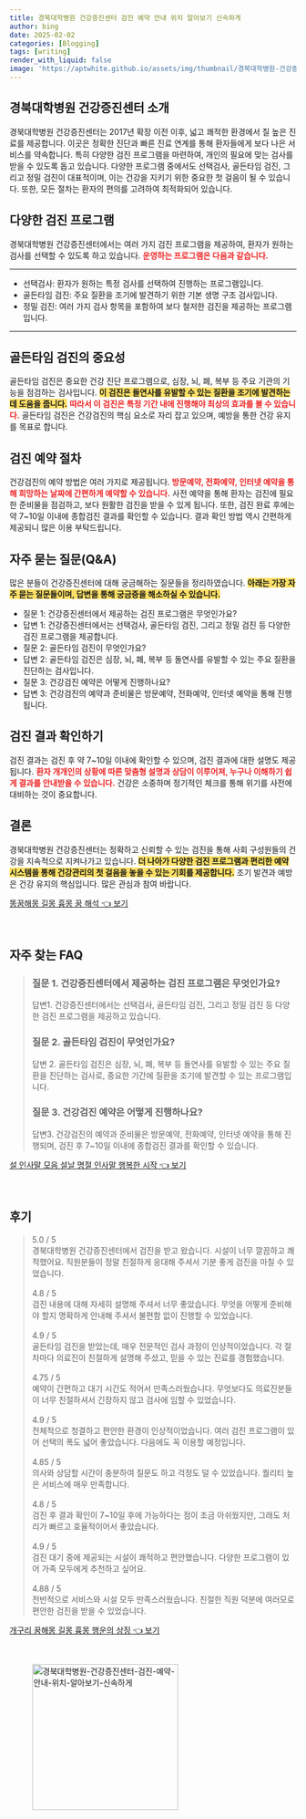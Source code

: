 ```yaml
---
title: 경북대학병원 건강증진센터 검진 예약 안내 위치 알아보기 신속하게
author: bing
date: 2025-02-02
categories: [Blogging]
tags: [writing]
render_with_liquid: false
image: 'https://aptwhite.github.io/assets/img/thumbnail/경북대학병원-건강증진센터-검진-예약-안내-위치-알아보기-신속하게.webp'
---
```



<h2 id='건강증진센터_소개'>경북대학병원 건강증진센터 소개</h2>

<p>경북대학병원 건강증진센터는 2017년 확장 이전 이후, 넓고 쾌적한 환경에서 질 높은 진료를 제공합니다. 이곳은 정확한 진단과 빠른 진료 연계를 통해 환자들에게 보다 나은 서비스를 약속합니다. 특히 다양한 검진 프로그램을 마련하여, 개인의 필요에 맞는 검사를 받을 수 있도록 돕고 있습니다. 다양한 프로그램 중에서도 선택검사, 골든타임 검진, 그리고 정밀 검진이 대표적이며, 이는 건강을 지키기 위한 중요한 첫 걸음이 될 수 있습니다. 또한, 모든 절차는 환자의 편의를 고려하여 최적화되어 있습니다.</p>

<h2 id='검진프로그램_종류'>다양한 검진 프로그램</h2>

<p>경북대학병원 건강증진센터에서는 여러 가지 검진 프로그램을 제공하여, 환자가 원하는 검사를 선택할 수 있도록 하고 있습니다. <b><span style="color: #ee2323;">운영하는 프로그램은 다음과 같습니다.</span></b></p>

<hr />

<ul>
    <li>선택검사: 환자가 원하는 특정 검사를 선택하여 진행하는 프로그램입니다.</li>
    <li>골든타임 검진: 주요 질환을 조기에 발견하기 위한 기본 생명 구조 검사입니다.</li>
    <li>정밀 검진: 여러 가지 검사 항목을 포함하여 보다 철저한 검진을 제공하는 프로그램입니다.</li>
</ul>

<hr />

<h2 id='골든타임_검진_소개'>골든타임 검진의 중요성</h2>

<p>골든타임 검진은 중요한 건강 진단 프로그램으로, 심장, 뇌, 폐, 복부 등 주요 기관의 기능을 점검하는 검사입니다. <b><span style="background-color: #ffe066;">이 검진은 돌연사를 유발할 수 있는 질환을 조기에 발견하는 데 도움을 줍니다.</span></b> <b><span style="color: #ee2323;">따라서 이 검진은 특정 기간 내에 진행해야 최상의 효과를 볼 수 있습니다.</span></b> 골든타임 검진은 건강검진의 핵심 요소로 자리 잡고 있으며, 예방을 통한 건강 유지를 목표로 합니다.</p>

<h2 id='검진예약_절차'>검진 예약 절차</h2>

<p>건강검진의 예약 방법은 여러 가지로 제공됩니다. <b><span style="color: #ee2323;">방문예약, 전화예약, 인터넷 예약을 통해 희망하는 날짜에 간편하게 예약할 수 있습니다.</span></b> 사전 예약을 통해 환자는 검진에 필요한 준비물을 점검하고, 보다 원활한 검진을 받을 수 있게 됩니다. 또한, 검진 완료 후에는 약 7~10일 이내에 종합검진 결과를 확인할 수 있습니다. 결과 확인 방법 역시 간편하게 제공되니 많은 이용 부탁드립니다.</p>

<h2 id='자주_묻는_질문'>자주 묻는 질문(Q&A)</h2>

<p>많은 분들이 건강증진센터에 대해 궁금해하는 질문들을 정리하였습니다. <b><span style="background-color: #ffe066;">아래는 가장 자주 묻는 질문들이며, 답변을 통해 궁금증을 해소하실 수 있습니다.</span></b></p>

<ul>
    <li>질문 1: 건강증진센터에서 제공하는 검진 프로그램은 무엇인가요?</li>
    <li>답변 1: 건강증진센터에서는 선택검사, 골든타임 검진, 그리고 정밀 검진 등 다양한 검진 프로그램을 제공합니다.</li>
    <li>질문 2: 골든타임 검진이 무엇인가요?</li>
    <li>답변 2: 골든타임 검진은 심장, 뇌, 폐, 복부 등 돌연사를 유발할 수 있는 주요 질환을 진단하는 검사입니다.</li>
    <li>질문 3: 건강검진 예약은 어떻게 진행하나요?</li>
    <li>답변 3: 건강검진의 예약과 준비물은 방문예약, 전화예약, 인터넷 예약을 통해 진행됩니다.</li>
</ul>

<h2 id='검진_결과_확인'>검진 결과 확인하기</h2>

<p>검진 결과는 검진 후 약 7~10일 이내에 확인할 수 있으며, 검진 결과에 대한 설명도 제공됩니다. <b><span style="color: #ee2323;">환자 개개인의 상황에 따른 맞춤형 설명과 상담이 이루어져, 누구나 이해하기 쉽게 결과를 안내받을 수 있습니다.</span></b> 건강은 소중하며 정기적인 체크를 통해 위기를 사전에 대비하는 것이 중요합니다.</p>

<h2 id='결론'>결론</h2>

<p>경북대학병원 건강증진센터는 정확하고 신뢰할 수 있는 검진을 통해 사회 구성원들의 건강을 지속적으로 지켜나가고 있습니다. <b><span style="background-color: #ffe066;">더 나아가 다양한 검진 프로그램과 편리한 예약 시스템을 통해 건강관리의 첫 걸음을 놓을 수 있는 기회를 제공합니다.</span></b> 조기 발견과 예방은 건강 유지의 핵심입니다. 많은 관심과 참여 바랍니다.</p>


<p><a class="click-button" title="똥꿈해몽 길몽 흉몽 꿈 해석" href="https://aptwhite.github.io/posts/%EB%98%A5%EA%BF%88%ED%95%B4%EB%AA%BD-%EA%B8%B8%EB%AA%BD-%ED%9D%89%EB%AA%BD-%EA%BF%88-%ED%95%B4%EC%84%9D/" rel="dofollow">똥꿈해몽 길몽 흉몽 꿈 해석 👈 보기</a></p><br>
<h2 id='자주_찾는_FAQ'>자주 찾는 FAQ</h2>
<div itemscope="" itemtype="https://schema.org/FAQPage"> 
<blockquote> 
<div itemscope="" itemprop="mainEntity" itemtype="https://schema.org/Question"> 
<h3 itemprop="name">질문 1. 건강증진센터에서 제공하는 검진 프로그램은 무엇인가요?</h3> 
<div itemscope="" itemprop="acceptedAnswer" itemtype="https://schema.org/Answer"> 
<span itemprop="text"> 
<p>답변1. 건강증진센터에서는 선택검사, 골든타임 검진, 그리고 정밀 검진 등 다양한 검진 프로그램을 제공하고 있습니다.</p> 
</span> 
</div> 
</div> 

<div itemscope="" itemprop="mainEntity" itemtype="https://schema.org/Question"> 
<h3 itemprop="name">질문 2. 골든타임 검진이 무엇인가요?</h3> 
<div itemscope="" itemprop="acceptedAnswer" itemtype="https://schema.org/Answer"> 
<span itemprop="text"> 
<p>답변 2. 골든타임 검진은 심장, 뇌, 폐, 복부 등 돌연사를 유발할 수 있는 주요 질환을 진단하는 검사로, 중요한 기간에 질환을 조기에 발견할 수 있는 프로그램입니다.</p> 
</span> 
</div> 
</div> 

<div itemscope="" itemprop="mainEntity" itemtype="https://schema.org/Question"> 
<h3 itemprop="name">질문 3. 건강검진 예약은 어떻게 진행하나요?</h3> 
<div itemscope="" itemprop="acceptedAnswer" itemtype="https://schema.org/Answer"> 
<span itemprop="text"> 
<p>답변3. 건강검진의 예약과 준비물은 방문예약, 전화예약, 인터넷 예약을 통해 진행되며, 검진 후 7~10일 이내에 종합검진 결과를 확인할 수 있습니다.</p> 
</span> 
</div> 
</div> 
</blockquote> 
</div>
<p><a class="click-button" title="설 인사말 모음 설날 명절 인사말 행복한 시작" href="https://aptwhite.github.io/posts/%EC%84%A4-%EC%9D%B8%EC%82%AC%EB%A7%90-%EB%AA%A8%EC%9D%8C-%EC%84%A4%EB%82%A0-%EB%AA%85%EC%A0%88-%EC%9D%B8%EC%82%AC%EB%A7%90-%ED%96%89%EB%B3%B5%ED%95%9C-%EC%8B%9C%EC%9E%91/" rel="dofollow">설 인사말 모음 설날 명절 인사말 행복한 시작 👈 보기</a></p><br>
<h2 id='후기'>후기</h2>
<div itemscope itemtype="https://schema.org/Product">
  <blockquote>
  <div itemprop="review" itemscope itemtype="https://schema.org/Review">
      <div itemprop="reviewRating" itemscope itemtype="https://schema.org/Rating"> <span itemprop="ratingValue">5.0</span> / <span itemprop="bestRating">5</span> </div>
      <span itemprop="reviewBody">경북대학병원 건강증진센터에서 검진을 받고 왔습니다. 시설이 너무 깔끔하고 쾌적했어요. 직원분들이 정말 친절하게 응대해 주셔서 기분 좋게 검진을 마칠 수 있었습니다.</span>
  </div>
  <br>
  <div itemprop="review" itemscope itemtype="https://schema.org/Review">
      <div itemprop="reviewRating" itemscope itemtype="https://schema.org/Rating"> <span itemprop="ratingValue">4.8</span> / <span itemprop="bestRating">5</span> </div>
      <span itemprop="reviewBody">검진 내용에 대해 자세히 설명해 주셔서 너무 좋았습니다. 무엇을 어떻게 준비해야 할지 명확하게 안내해 주셔서 불편함 없이 진행할 수 있었습니다.</span>
  </div>
  <br>
  <div itemprop="review" itemscope itemtype="https://schema.org/Review">
      <div itemprop="reviewRating" itemscope itemtype="https://schema.org/Rating"> <span itemprop="ratingValue">4.9</span> / <span itemprop="bestRating">5</span> </div>
      <span itemprop="reviewBody">골든타임 검진을 받았는데, 매우 전문적인 검사 과정이 인상적이었습니다. 각 절차마다 의료진이 친절하게 설명해 주셨고, 믿을 수 있는 진료를 경험했습니다.</span>
  </div>
  <br>
  <div itemprop="review" itemscope itemtype="https://schema.org/Review">
      <div itemprop="reviewRating" itemscope itemtype="https://schema.org/Rating"> <span itemprop="ratingValue">4.75</span> / <span itemprop="bestRating">5</span> </div>
      <span itemprop="reviewBody">예약이 간편하고 대기 시간도 적어서 만족스러웠습니다. 무엇보다도 의료진분들이 너무 친절하셔서 긴장하지 않고 검사에 임할 수 있었습니다.</span>
  </div>
  <br>
  <div itemprop="review" itemscope itemtype="https://schema.org/Review">
      <div itemprop="reviewRating" itemscope itemtype="https://schema.org/Rating"> <span itemprop="ratingValue">4.9</span> / <span itemprop="bestRating">5</span> </div>
      <span itemprop="reviewBody">전체적으로 청결하고 편안한 환경이 인상적이었습니다. 여러 검진 프로그램이 있어 선택의 폭도 넓어 좋았습니다. 다음에도 꼭 이용할 예정입니다.</span>
  </div>
  <br>
  <div itemprop="review" itemscope itemtype="https://schema.org/Review">
      <div itemprop="reviewRating" itemscope itemtype="https://schema.org/Rating"> <span itemprop="ratingValue">4.85</span> / <span itemprop="bestRating">5</span> </div>
      <span itemprop="reviewBody">의사와 상담할 시간이 충분하여 질문도 하고 걱정도 덜 수 있었습니다. 퀄리티 높은 서비스에 매우 만족합니다.</span>
  </div>
  <br>
  <div itemprop="review" itemscope itemtype="https://schema.org/Review">
      <div itemprop="reviewRating" itemscope itemtype="https://schema.org/Rating"> <span itemprop="ratingValue">4.8</span> / <span itemprop="bestRating">5</span> </div>
      <span itemprop="reviewBody">검진 후 결과 확인이 7~10일 후에 가능하다는 점이 조금 아쉬웠지만, 그래도 처리가 빠르고 효율적이어서 좋았습니다.</span>
  </div>
  <br>
  <div itemprop="review" itemscope itemtype="https://schema.org/Review">
      <div itemprop="reviewRating" itemscope itemtype="https://schema.org/Rating"> <span itemprop="ratingValue">4.9</span> / <span itemprop="bestRating">5</span> </div>
      <span itemprop="reviewBody">검진 대기 중에 제공되는 시설이 쾌적하고 편안했습니다. 다양한 프로그램이 있어 가족 모두에게 추천하고 싶어요.</span>
  </div>
  <br>
  <div itemprop="review" itemscope itemtype="https://schema.org/Review">
      <div itemprop="reviewRating" itemscope itemtype="https://schema.org/Rating"> <span itemprop="ratingValue">4.88</span> / <span itemprop="bestRating">5</span> </div>
      <span itemprop="reviewBody">전반적으로 서비스와 시설 모두 만족스러웠습니다. 친절한 직원 덕분에 여러모로 편안한 검진을 받을 수 있었습니다.</span>
  </div>
  </blockquote>
</div>
<p><a class="click-button" title="개구리 꿈해몽 길몽 흉몽 행운의 상징" href="https://aptwhite.github.io/posts/%EA%B0%9C%EA%B5%AC%EB%A6%AC-%EA%BF%88%ED%95%B4%EB%AA%BD-%EA%B8%B8%EB%AA%BD-%ED%9D%89%EB%AA%BD-%ED%96%89%EC%9A%B4%EC%9D%98-%EC%83%81%EC%A7%95/" rel="dofollow">개구리 꿈해몽 길몽 흉몽 행운의 상징 👈 보기</a></p><br>
<figure class="image"><img src="https://aptwhite.github.io/assets/img/thumbnail/경북대학병원-건강증진센터-검진-예약-안내-위치-알아보기-신속하게.webp" alt="경북대학병원-건강증진센터-검진-예약-안내-위치-알아보기-신속하게" width="256" height="256"></figure>